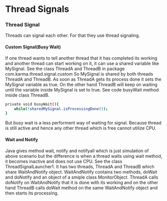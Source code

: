 # Thread Signals
### Thread Signal
Threads can signal each other. For that they use thread signaling.   

#### Custom Signal(Busy Wait)
If one thread wants to tell another thread that it has completed its working and another thread can start working on it, it can use a shared variable like MySignal. See the class ThreadA and ThreadB in package com.karma.thread.signal.custom
So MySignal is shared by both threads ThreadA and ThreadB. As soon as ThreadA gets its process done it sets the MySignal variable as true. On the other hand ThreadB will keep on waiting until the variable inside MySignal is set to true. See code busyWait method inside class ThreadB.

```sh
private void busyWait(){
	while(!sharedMySignal.isProcessingDone());
}
```

But busy wait is a less performent way of waiting for signal. Because thread is still active and hence any other thread which is free cannot utilize CPU. 

#### Wait and Notify
Java gives method wait, notify and notifyall which is just simulation of above scenario but the difference is when a thread waits using wait method, it becomes inactive and does not use CPU.
See the class ThreadSignalLauncher1. It has two threads, ThreadA and ThreadB which share WaitAndNotify object. WaitAndNotify contains two methods, doWait and doNotify and an object of a smiple class MonitorObject. 
ThreadA calls doNotify on WaitAndNotify that it is done with its working and on the other hand ThreadB calls doWait method on the same WaitAndNotify object and then starts its processing. 
 

